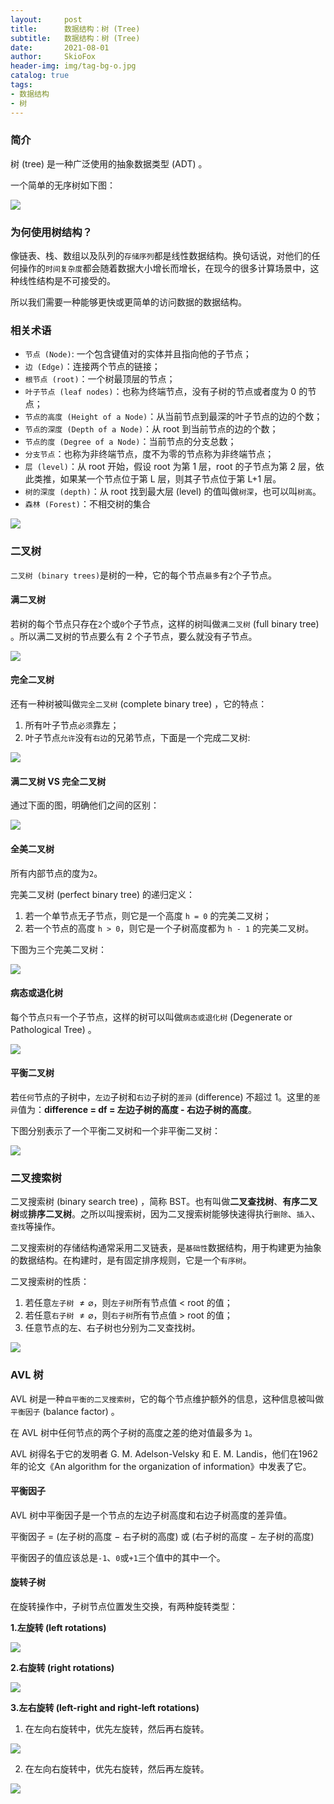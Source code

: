 ```yaml
---
layout:     post
title:      数据结构：树 (Tree)  
subtitle:   数据结构：树 (Tree)  
date:       2021-08-01
author:     SkioFox
header-img: img/tag-bg-o.jpg
catalog: true
tags:
- 数据结构
- 树
---
```


### 简介

树 (tree) 是一种广泛使用的抽象数据类型 (ADT) 。

一个简单的无序树如下图：

<img src='../img/2021-08-01/tree.svg'>

### 为何使用树结构？

像链表、栈、数组以及队列的`存储序列`都是线性数据结构。换句话说，对他们的任何操作的`时间复杂度`都会随着数据大小增长而增长，在现今的很多计算场景中，这种线性结构是不可接受的。

所以我们需要一种能够更快或更简单的访问数据的数据结构。

### 相关术语

* `节点 (Node)`: 一个包含键值对的实体并且指向他的子节点；
* `边 (Edge)`：连接两个节点的链接；
* `根节点 (root)`：一个树最顶层的节点；
* `叶子节点 (leaf nodes)`：也称为终端节点，没有子树的节点或者度为 0 的节点；
* `节点的高度 (Height of a Node)`：从当前节点到最深的叶子节点的边的个数；
* `节点的深度 (Depth of a Node)`：从 root 到当前节点的边的个数；
* `节点的度 (Degree of a Node)`：当前节点的分支总数；
* `分支节点`：也称为非终端节点，度不为零的节点称为非终端节点；
* `层 (level)`：从 root 开始，假设 root 为第 1 层，root 的子节点为第 2 层，依此类推，如果某一个节点位于第 L 层，则其子节点位于第 L+1 层。
* `树的深度 (depth)`：从 root 找到最大层 (level) 的值叫做`树深`，也可以叫`树高`。
* `森林 (Forest)`：不相交树的集合

<img src='../img/2021-08-01/terminologies.svg'>

### 二叉树

`二叉树 (binary trees)`是树的一种，它的每个节点`最多`有`2`个子节点。

#### 满二叉树

若树的每个节点只存在`2`个或`0`个子节点，这样的树叫做`满二叉树` (full binary tree) 。所以满二叉树的节点要么有 2 个子节点，要么就没有子节点。

<img src='../img/2021-08-01/full_binary_tree.svg' style="max-width: 300px">

#### 完全二叉树

还有一种树被叫做`完全二叉树` (complete binary tree) ，它的特点：

1. 所有叶子节点`必须`靠左；
2. 叶子节点`允许`没有`右边`的兄弟节点，下面是一个完成二叉树:

<img src='../img/2021-08-01/complete_binary_tree.svg' style="max-width: 400px">

#### 满二叉树 VS 完全二叉树

通过下面的图，明确他们之间的区别：

<img src='../img/2021-08-01/full_vs_complete.svg'>

#### 全美二叉树

所有内部节点的度为`2`。

完美二叉树 (perfect binary tree) 的递归定义：

1. 若一个单节点无子节点，则它是一个高度 `h = 0` 的完美二叉树；
2. 若一个节点的高度 `h > 0`，则它是一个子树高度都为 `h - 1` 的完美二叉树。

下图为三个完美二叉树：

<img src='../img/2021-08-01/perfect.svg'>

#### 病态或退化树

每个节点`只有`一个子节点，这样的树可以叫做`病态或退化树` (Degenerate or Pathological Tree) 。

<img src='../img/2021-08-01/pathological.svg'>

#### 平衡二叉树

若`任何`节点的子树中，`左边`子树和`右边`子树的`差异` (difference) 不超过 1。这里的`差异`值为：**difference = df = 左边子树的高度 - 右边子树的高度**。

下图分别表示了一个平衡二叉树和一个非平衡二叉树：

<img src='../img/2021-08-01/balance_vs_unbalanced.svg'>

### 二叉搜索树

二叉搜索树 (binary search tree) ，简称 BST。也有叫做**二叉查找树**、**有序二叉树**或**排序二叉树**。之所以叫搜索树，因为二叉搜索树能够快速得执行`删除`、`插入`、`查找`等操作。

二叉搜索树的存储结构通常采用二叉链表，是`基础性`数据结构，用于构建更为抽象的数据结构。在构建时，是有固定排序规则，它是一个`有序树`。

二叉搜索树的性质：

1. 若任意`左子树` $\neq \varnothing$，则`左子树`所有节点值 $<$ root 的值；
2. 若任意`右子树` $\neq \varnothing$，则`右子树`所有节点值 $>$ root 的值；
3. 任意节点的左、右子树也分别为二叉查找树。

<img src='../img/2021-08-01/bst-vs-not-bst.webp' style='max-width:500px'>

### AVL 树

AVL 树是一种`自平衡的二叉搜索树`，它的每个节点维护额外的信息，这种信息被叫做`平衡因子` (balance factor) 。

在 AVL 树中任何节点的两个子树的高度之差的绝对值最多为 `1`。

AVL 树得名于它的发明者 G. M. Adelson-Velsky 和 E. M. Landis，他们在1962年的论文《An algorithm for the organization of information》中发表了它。

#### 平衡因子

AVL 树中平衡因子是一个节点的左边子树高度和右边子树高度的差异值。

平衡因子 = (左子树的高度 $-$ 右子树的高度) 或 (右子树的高度 $-$ 左子树的高度)

平衡因子的值应该总是`-1`、`0`或`+1`三个值中的其中一个。

#### 旋转子树

在旋转操作中，子树节点位置发生交换，有两种旋转类型：

**1.左旋转 (left rotations)**

<img src='../img/2021-08-01/avl_left_rotation.svg'>

**2.右旋转 (right rotations)**

<img src='../img/2021-08-01/avl_right_rotation.svg'>

**3.左右旋转 (left-right and right-left rotations)**

1. 在左向右旋转中，优先左旋转，然后再右旋转。

<img src='../img/2021-08-01/avl_lr_rotation.svg'>

2. 在左向右旋转中，优先右旋转，然后再左旋转。

<img src='../img/2021-08-01/avl_rl_rotation.svg'>
